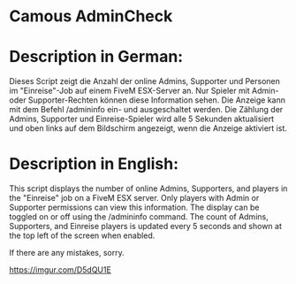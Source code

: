 # Camous AdminCheck

# Description in German:
Dieses Script zeigt die Anzahl der online Admins, Supporter und Personen im "Einreise"-Job auf einem FiveM ESX-Server an. Nur Spieler mit Admin- oder Supporter-Rechten können diese Information sehen. Die Anzeige kann mit dem Befehl /admininfo ein- und ausgeschaltet werden. Die Zählung der Admins, Supporter und Einreise-Spieler wird alle 5 Sekunden aktualisiert und oben links auf dem Bildschirm angezeigt, wenn die Anzeige aktiviert ist.

# Description in English:
This script displays the number of online Admins, Supporters, and players in the "Einreise" job on a FiveM ESX server. Only players with Admin or Supporter permissions can view this information. The display can be toggled on or off using the /admininfo command. The count of Admins, Supporters, and Einreise players is updated every 5 seconds and shown at the top left of the screen when enabled.

If there are any mistakes, sorry.


https://imgur.com/D5dQU1E
